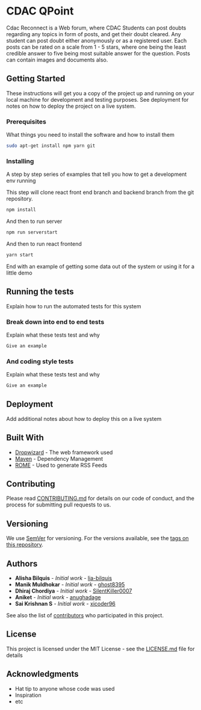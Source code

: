 # CDAC QPoint

Cdac Reconnect is a Web forum, where CDAC Students can post doubts regarding any topics in form of posts, and get their doubt cleared. Any student can post doubt either anonymously or as a registered user. Each posts can be rated on a scale from 1 - 5 stars, where one being the least credible answer to five being most suitable answer for the question. Posts
can contain images and documents also.

## Getting Started

These instructions will get you a copy of the project up and running on your local machine for development and testing purposes. See deployment for notes on how to deploy the project on a live system.

### Prerequisites

What things you need to install the software and how to install them

```bash
sudo apt-get install npm yarn git

```

### Installing

A step by step series of examples that tell you how to get a development env running

This step will clone react front end branch and backend branch from the git repository.

```bash
npm install
```

And then to run server

```bash
npm run serverstart
```

And then to run react frontend

```bash
yarn start
```

End with an example of getting some data out of the system or using it for a little demo

## Running the tests

Explain how to run the automated tests for this system

### Break down into end to end tests

Explain what these tests test and why

```bash
Give an example
```

### And coding style tests

Explain what these tests test and why

```bash
Give an example
```

## Deployment

Add additional notes about how to deploy this on a live system

## Built With

* [Dropwizard](http://www.dropwizard.io/1.0.2/docs/) - The web framework used
* [Maven](https://maven.apache.org/) - Dependency Management
* [ROME](https://rometools.github.io/rome/) - Used to generate RSS Feeds

## Contributing

Please read [CONTRIBUTING.md](https://gist.github.com/PurpleBooth/b24679402957c63ec426) for details on our code of conduct, and the process for submitting pull requests to us.

## Versioning

We use [SemVer](http://semver.org/) for versioning. For the versions available, see the [tags on this repository](https://github.com/your/project/tags).

## Authors

* **Alisha Bilquis** - *Initial work* - [lia-bilquis](https://github.com/lia-bilquis)
* **Manik Muldhokar** - *Initial work* - [ghost8395](https://github.com/ghost8395)
* **Dhiraj Chordiya** - *Initial work* - [SilentKiller0007](https://github.com/SilentKiller0007)
* **Aniket** - *Initial work* - [anughadage](https://github.com/anughadage)
* **Sai Krishnan S** - *Initial work* - [xicoder96](https://github.com/xicoder96)

See also the list of [contributors](https://github.com/your/project/contributors) who participated in this project.

## License

This project is licensed under the MIT License - see the [LICENSE.md](LICENSE.md) file for details

## Acknowledgments

* Hat tip to anyone whose code was used
* Inspiration
* etc
